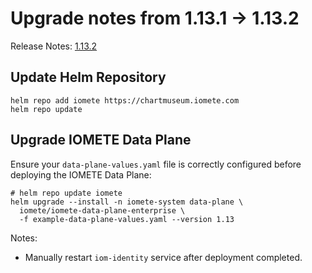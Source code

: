 # Upgrade notes from 1.13.1 -> 1.13.2

Release Notes: [1.13.2](../release-notes.md)

## Update Helm Repository

```shell
helm repo add iomete https://chartmuseum.iomete.com
helm repo update
```

## Upgrade IOMETE Data Plane

Ensure your `data-plane-values.yaml` file is correctly configured before deploying the IOMETE Data Plane:

```shell
# helm repo update iomete
helm upgrade --install -n iomete-system data-plane \
  iomete/iomete-data-plane-enterprise \
  -f example-data-plane-values.yaml --version 1.13
```

Notes:
- Manually restart `iom-identity` service after deployment completed.

